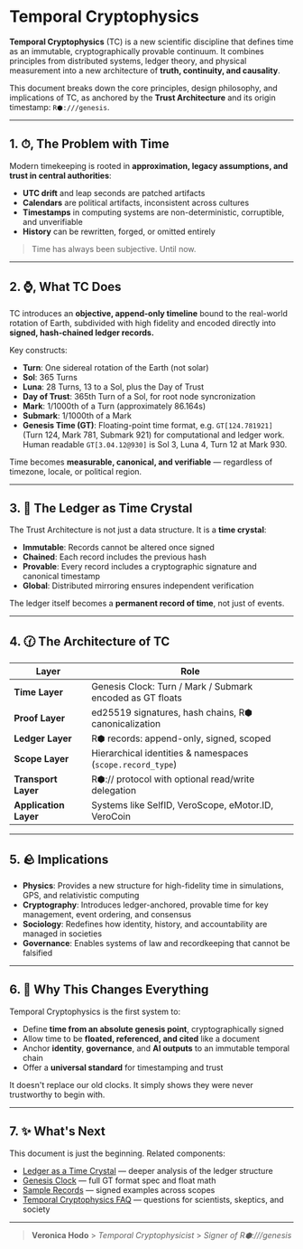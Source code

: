 # Temporal Cryptophysics

**Temporal Cryptophysics** (TC) is a new scientific discipline that defines time as an immutable, cryptographically provable continuum. It combines principles from distributed systems, ledger theory, and physical measurement into a new architecture of **truth, continuity, and causality**.

This document breaks down the core principles, design philosophy, and implications of TC, as anchored by the **Trust Architecture** and its origin timestamp: `R⬢:///genesis`.

---

## 1. ⏱‚ The Problem with Time

Modern timekeeping is rooted in **approximation, legacy assumptions, and trust in central authorities**:

-   **UTC drift** and leap seconds are patched artifacts
-   **Calendars** are political artifacts, inconsistent across cultures
-   **Timestamps** in computing systems are non-deterministic, corruptible, and unverifiable
-   **History** can be rewritten, forged, or omitted entirely

> Time has always been subjective. Until now.

---

## 2. ⌚‚ What TC Does

TC introduces an **objective, append-only timeline** bound to the real-world rotation of Earth, subdivided with high fidelity and encoded directly into **signed, hash-chained ledger records.**

Key constructs:

-   **Turn**: One sidereal rotation of the Earth (not solar)
-   **Sol**: 365 Turns
-   **Luna**: 28 Turns, 13 to a Sol, plus the Day of Trust
-   **Day of Trust**: 365th Turn of a Sol, for root node syncronization
-   **Mark**: 1/1000th of a Turn (approximately 86.164s)
-   **Submark**: 1/1000th of a Mark
-   **Genesis Time (GT)**: Floating-point time format, e.g. `GT[124.781921]` (Turn 124, Mark 781, Submark 921) for computational and ledger work. Human readable `GT[3.04.12@930]` is Sol 3, Luna 4, Turn 12 at Mark 930.

Time becomes **measurable, canonical, and verifiable** — regardless of timezone, locale, or political region.

---

## 3. 📃 The Ledger as Time Crystal

The Trust Architecture is not just a data structure.
It is a **time crystal**:

-   **Immutable**: Records cannot be altered once signed
-   **Chained**: Each record includes the previous hash
-   **Provable**: Every record includes a cryptographic signature and canonical timestamp
-   **Global**: Distributed mirroring ensures independent verification

The ledger itself becomes a **permanent record of time**, not just of events.

---

## 4. 🕜 The Architecture of TC

| Layer                 | Role                                                       |
| --------------------- | ---------------------------------------------------------- |
| **Time Layer**        | Genesis Clock: Turn / Mark / Submark encoded as GT floats  |
| **Proof Layer**       | ed25519 signatures, hash chains, R⬢ canonicalization       |
| **Ledger Layer**      | R⬢ records: append-only, signed, scoped                    |
| **Scope Layer**       | Hierarchical identities & namespaces (`scope.record_type`) |
| **Transport Layer**   | R⬢:// protocol with optional read/write delegation         |
| **Application Layer** | Systems like SelfID, VeroScope, eMotor.ID, VeroCoin        |

---

## 5. 🪨 Implications

-   **Physics**: Provides a new structure for high-fidelity time in simulations, GPS, and relativistic computing
-   **Cryptography**: Introduces ledger-anchored, provable time for key management, event ordering, and consensus
-   **Sociology**: Redefines how identity, history, and accountability are managed in societies
-   **Governance**: Enables systems of law and recordkeeping that cannot be falsified

---

## 6. 🌌 Why This Changes Everything

Temporal Cryptophysics is the first system to:

-   Define **time from an absolute genesis point**, cryptographically signed
-   Allow time to be **floated, referenced, and cited** like a document
-   Anchor **identity**, **governance**, and **AI outputs** to an immutable temporal chain
-   Offer a **universal standard** for timestamping and trust

It doesn't replace our old clocks.
It simply shows they were never trustworthy to begin with.

---

## 7. ✨ What's Next

This document is just the beginning. Related components:

-   [Ledger as a Time Crystal](/ledger-as-time-crystal) — deeper analysis of the ledger structure
-   [Genesis Clock](/genesis-clock) — full GT format spec and float math
-   [Sample Records](/sample-records) — signed examples across scopes
-   [Temporal Cryptophysics FAQ](/tc-faq) — questions for scientists, skeptics, and society

---

> **Veronica Hodo** > _Temporal Cryptophysicist_ > _Signer of R⬢:///genesis_
